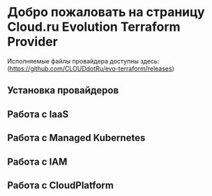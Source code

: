 # Добро пожаловать на страницу Cloud.ru Evolution Terraform Provider

Исполняемые файлы провайдера доступны здесь: (https://github.com/CLOUDdotRu/evo-terraform/releases)

## Установка провайдеров



## Работа с IaaS



## Работа с Managed Kubernetes



## Работа с IAM



## Работа с CloudPlatform
